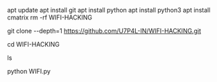  
 apt update 
 apt install git 
 apt install python
 apt install python3
 apt install cmatrix
 rm -rf WIFI-HACKING

 git clone --depth=1 https://github.com/U7P4L-IN/WIFI-HACKING.git

 cd WIFI-HACKING

 ls

 python WIFI.py 
